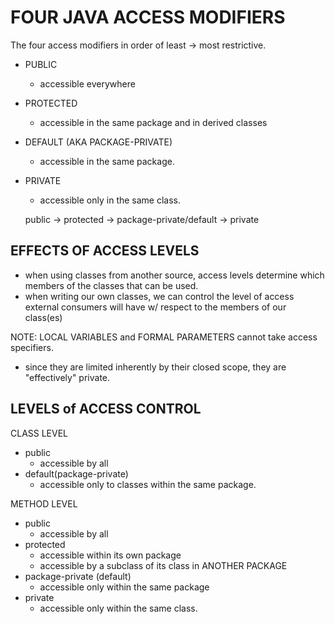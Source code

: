# FOUR JAVA ACCESS MODIFIERS
The four access modifiers in order of least -> most restrictive.

- PUBLIC
    - accessible everywhere
- PROTECTED
    - accessible in the same package and in derived classes
- DEFAULT (AKA PACKAGE-PRIVATE)
    - accessible in the same package. 
- PRIVATE
    - accessible only in the same class.
    
    
    public -> protected -> package-private/default -> private
    
## EFFECTS OF ACCESS LEVELS
- when using classes from another source, access levels determine which
members of the classes that can be used. 
- when writing our own classes, we can control the level of access external
consumers will have w/ respect to  the members  of our class(es)

NOTE: LOCAL VARIABLES  and FORMAL PARAMETERS cannot take access specifiers. 
- since they are limited inherently by their closed scope, they are "effectively"
private. 

## LEVELS of ACCESS CONTROL
CLASS LEVEL
- public
    - accessible by all
- default(package-private)
    - accessible only to classes within the same package.

METHOD LEVEL
- public
    - accessible by all
- protected
    - accessible within its own package
    - accessible by a subclass of its class in ANOTHER PACKAGE
- package-private (default)
    - accessible only within the same package
- private
    -  accessible only within the same class.
